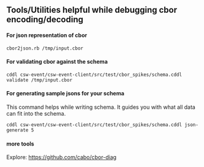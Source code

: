 ## Tools/Utilities helpful while debugging cbor encoding/decoding


#### For json representation of cbor

`cbor2json.rb /tmp/input.cbor`

#### For validating cbor against the schema

`cddl csw-event/csw-event-client/src/test/cbor_spikes/schema.cddl validate /tmp/input.cbor`

#### For generating sample jsons for your schema

This command helps while writing schema. It guides you with what all data can fit into the schema.

`cddl csw-event/csw-event-client/src/test/cbor_spikes/schema.cddl json-generate 5`

#### more tools 
Explore: https://github.com/cabo/cbor-diag